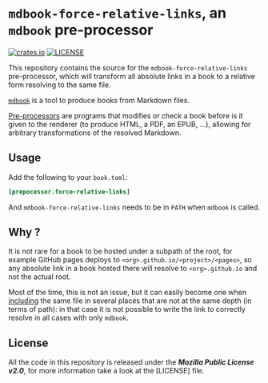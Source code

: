 # `mdbook-force-relative-links`, an `mdbook` pre-processor

[![crates.io](https://img.shields.io/crates/v/mdbook-force-relative-links.svg)](https://crates.io/crates/mdbook-force-relative-links)
[![LICENSE](https://img.shields.io/github/license/poliorcetics/mdbook-force-relative-links.svg)](LICENSE)

This repository contains the source for the `mdbook-force-relative-links` pre-processor,
which will transform all absolute links in a book to a relative form resolving to the same file.

[`mdbook`](https://github.com/rust-lang/mdBook) is a tool to produce books from Markdown files.

[Pre-processors](https://rust-lang.github.io/mdBook/for_developers/preprocessors.html) are programs
that modifies or check a book before is it given to the renderer (to produce HTML, a PDF, an EPUB, ...),
allowing for arbitrary transformations of the resolved Markdown.

## Usage

Add the following to your `book.toml`:

```toml
[prepocessor.force-relative-links]
```

And `mdbook-force-relative-links` needs to be in `PATH` when `mdbook` is called.

## Why ?

It is not rare for a book to be hosted under a subpath of the root,
for example GitHub pages deploys to `<org>.github.io/<project>/<pages>`,
so any absolute link in a book hosted there will resolve to `<org>.github.io`
and not the actual root.

Most of the time, this is not an issue, but it can easily become one when [including](https://rust-lang.github.io/mdBook/format/mdbook.html#including-files) the same file in several places that are not at the same depth (in terms of path):
in that case it is not possible to write the link to correctly resolve in all cases with only `mdbook`.

## License

All the code in this repository is released under the ***Mozilla Public License v2.0***, for more information take a look at the [LICENSE] file.
